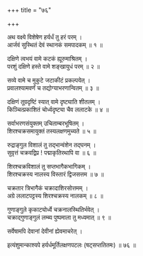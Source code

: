 +++
title = "७६"

+++
  
  
  
  
अथ वक्ष्ये विशेषेण हर्यर्धं तु हरं परम् ।  
आर्जवं सुस्थितं देवं स्थानकं समपादकम् ॥ १ ॥  
  
दक्षिणे त्वभयं वामे कटकं ह्यूरुमाश्रितम् ।  
परशुं दक्षिणे हस्ते वामे शङ्खायुधं परम् ॥ २ ॥  
  
सव्ये वामे च मुकुटे जटाकीटं प्रकल्पयेत् ।  
प्रवालश्यामवर्णं च तद्योग्याभरणान्वितम् ॥ ३ ॥  
  
दक्षिणं तूग्रदृष्टिं स्यात् वामे दृष्ट्याति शीतलम् ।  
किञ्चित्प्रकाशितं चोर्ध्वदृष्ट्या चैव ललाटके ॥ ४ ॥  
  
सर्वाभरणसंयुक्तम् उचिताम्बरभूषितम् ।  
शिरश्चक्रसमायुक्तं तस्यलक्षणमुच्यते ॥ ५ ॥  
  
रुद्राङ्गुल विशालं तु तद्भान्वंशेन तद्घनम् ।  
सुवृत्तं चक्रवद्विप्र ! पद्माकृतिरथापि वा ॥ ६ ॥  
  
शिरश्चक्रविशालं तु सप्तभागैकभागिकम् ।  
शिरश्चक्रस्य नालस्य विस्तारं द्विजसत्तम ॥ ७ ॥  
  
चक्रतार त्रिभागैकं चक्रादाशिरसोत्तमम् ।  
अग्रे ललाटपट्टस्य शिरश्चक्रस्य नालकम् ॥ ८ ॥  
  
गुणाङ्गुले कृकाट्योर्ध्वे चक्रनालस्थितिर्भवेत् ।  
चक्राद्गुणाङ्गुलं लम्ब्य पुष्पमाला तु मध्यमात् ॥ ९ ॥  
  
सर्वेषामपि देवानां देवीनां ह्येवमाचरेत् ।  
  
  
इत्यंशुमान्काश्यपे हर्यर्धमूर्तिलक्षणपटलः (षट्सप्ततितमः) ॥ ७६ ॥  